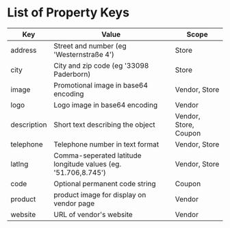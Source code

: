 # List of Property Keys

| Key           | Value                                                         | Scope                 |
|---------------|---------------------------------------------------------------|-----------------------|
| address       | Street and number (eg 'Westernstraße 4')                      | Store                 |
| city          | City and zip code (eg '33098 Paderborn)                       | Store                 |
| image         | Promotional image in base64 encoding                          | Vendor, Store         |
| logo          | Logo image in base64 encoding                                 | Vendor                |
| description   | Short text describing the object                              | Vendor, Store, Coupon |
| telephone     | Telephone number in text format                               | Vendor, Store         |
| latlng        | Comma-seperated latitude longitude values (eg. '51.706,8.745')| Vendor, Store         |
| code          | Optional permanent code string                                | Coupon                |
| product       | product image for display on vendor page                      | Vendor                |
| website       | URL of vendor's website                                       | Vendor                | 